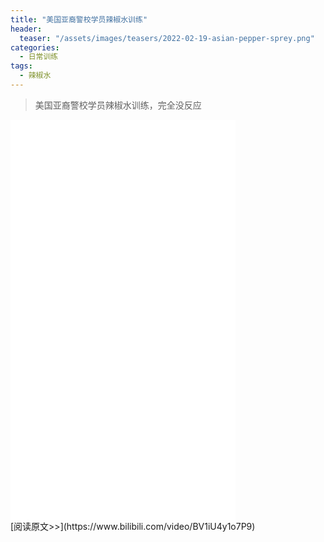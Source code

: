 ```yaml
---
title: "美国亚裔警校学员辣椒水训练"
header:
  teaser: "/assets/images/teasers/2022-02-19-asian-pepper-sprey.png"
categories:
  - 日常训练
tags:
  - 辣椒水
---
```


>美国亚裔警校学员辣椒水训练，完全没反应

<iframe width="360px" height="640px" src="//player.bilibili.com/player.html?aid=682194987&bvid=BV1iU4y1o7P9&cid=547173919&page=1" scrolling="no" border="0" frameborder="no" framespacing="0" allowfullscreen="true"> </iframe>
<br/>
[阅读原文>>](https://www.bilibili.com/video/BV1iU4y1o7P9)
